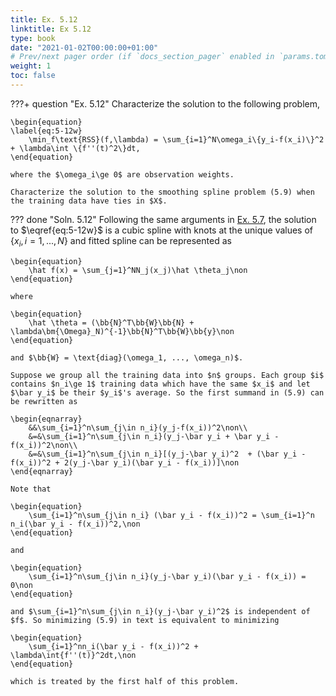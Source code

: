 ```yaml
---
title: Ex. 5.12
linktitle: Ex 5.12
type: book
date: "2021-01-02T00:00:00+01:00"
# Prev/next pager order (if `docs_section_pager` enabled in `params.toml`)
weight: 1
toc: false
---
```


???+ question "Ex. 5.12"
    Characterize the solution to the following problem,
	
    \begin{equation}
	\label{eq:5-12w}
		\min_f\text{RSS}(f,\lambda) = \sum_{i=1}^N\omega_i\{y_i-f(x_i)\}^2 + \lambda\int \{f''(t)^2\}dt,
	\end{equation}
	
    where the $\omega_i\ge 0$ are observation weights.

	Characterize the solution to the smoothing spline problem (5.9) when the training data have ties in $X$.

??? done "Soln. 5.12"
    Following the same arguments in [Ex. 5.7](ex5-07.md), the solution to $\eqref{eq:5-12w}$ is a cubic spline with knots at the unique values of $\{x_i, i=1,...,N\}$ and fitted spline can be represented as
	
    \begin{equation}
		\hat f(x) = \sum_{j=1}^NN_j(x_j)\hat \theta_j\non
	\end{equation}
	
    where
	
    \begin{equation}
		\hat \theta = (\bb{N}^T\bb{W}\bb{N} + \lambda\bm{\Omega}_N)^{-1}\bb{N}^T\bb{W}\bb{y}\non
	\end{equation}
	
    and $\bb{W} = \text{diag}(\omega_1, ..., \omega_n)$.

	Suppose we group all the training data into $n$ groups. Each group $i$ contains $n_i\ge 1$ training data which have the same $x_i$ and let $\bar y_i$ be their $y_i$'s average. So the first summand in (5.9) can be rewritten as 
	
    \begin{eqnarray}
	    &&\sum_{i=1}^n\sum_{j\in n_i}(y_j-f(x_i))^2\non\\
	    &=&\sum_{i=1}^n\sum_{j\in n_i}(y_j-\bar y_i + \bar y_i - f(x_i))^2\non\\
	    &=&\sum_{i=1}^n\sum_{j\in n_i}[(y_j-\bar y_i)^2  + (\bar y_i - f(x_i))^2 + 2(y_j-\bar y_i)(\bar y_i - f(x_i))]\non
	\end{eqnarray}

	Note that
	
    \begin{equation}
		\sum_{i=1}^n\sum_{j\in n_i} (\bar y_i - f(x_i))^2 = \sum_{i=1}^n n_i(\bar y_i - f(x_i))^2,\non
	\end{equation}
	
    and
	
    \begin{equation}
		\sum_{i=1}^n\sum_{j\in n_i}(y_j-\bar y_i)(\bar y_i - f(x_i)) = 0\non
	\end{equation}
	
    and $\sum_{i=1}^n\sum_{j\in n_i}(y_j-\bar y_i)^2$ is independent of $f$. So minimizing (5.9) in text is equivalent to minimizing
	
    \begin{equation}
		\sum_{i=1}^nn_i(\bar y_i - f(x_i))^2 + \lambda\int{f''(t)}^2dt,\non
	\end{equation}
	
    which is treated by the first half of this problem.